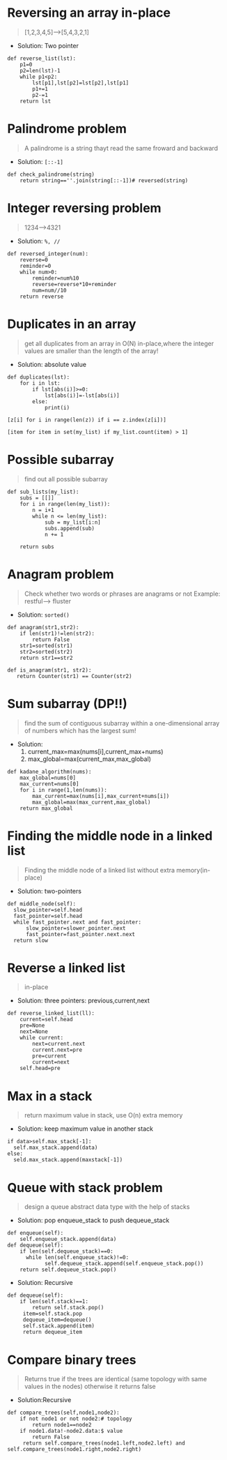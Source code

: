 # Reversing an array in-place
> [1,2,3,4,5]-->[5,4,3,2,1]

* Solution: Two pointer
```
def reverse_list(lst):
    p1=0
    p2=len(lst)-1
    while p1<p2:
        lst[p1],lst[p2]=lst[p2],lst[p1]
        p1+=1
        p2-=1
    return lst
```

# Palindrome problem
> A palindrome is a string thayt read the same froward and backward

* Solution: `[::-1]`
```
def check_palindrome(string)
    return string==''.join(string[::-1])# reversed(string)
```

# Integer reversing problem
> 1234-->4321

* Solution: `%, //`
```
def reversed_integer(num):
    reverse=0
    reminder=0
    while num>0:
        reminder=num%10
        reverse=reverse*10+reminder
        num=num//10
    return reverse
```

# Duplicates in an array
> get all duplicates from an array in O(N) in-place,where the integer values are smaller than the length of the array!
* Solution: absolute value
```
def duplicates(lst):
    for i in lst:
        if lst[abs(i)]>=0:
            lst[abs(i)]=-lst[abs(i)]
        else:
            print(i)
```
```
[z[i] for i in range(len(z)) if i == z.index(z[i])]
```
```
[item for item in set(my_list) if my_list.count(item) > 1]
```
# Possible subarray
> find out all possible subarray

```
def sub_lists(my_list):
	subs = [[]]
	for i in range(len(my_list)):
		n = i+1
		while n <= len(my_list):
			sub = my_list[i:n]
			subs.append(sub)
			n += 1
	
	return subs
```

# Anagram problem
> Check whether two words or phrases are anagrams or not 
> Example: restful--> fluster

* Solution: `sorted()`

```
def anagram(str1,str2):
    if len(str1)!=len(str2):
        return False
    str1=sorted(str1)
    str2=sorted(str2)
    return str1==str2
```
```
def is_anagram(str1, str2):
   return Counter(str1) == Counter(str2)
```
# Sum subarray (DP!!)
>  find the sum of contiguous subarray within a one-dimensional array of numbers which has the largest sum!
* Solution: 
  1. current_max=max(nums[i],current_max+nums)
  2. max_global=max(current_max,max_global)

```
def kadane_algorithm(nums):
    max_global=nums[0]
    max_current=nums[0]
    for i in range(1,len(nums)):
        max_current=max(nums[i],max_current+nums[i])
        max_global=max(max_current,max_global)
    return max_global
```

# Finding the middle node in a linked list
> Finding the middle node of a linked list without extra memory(in-place)

* Solution: two-pointers
```
def middle_node(self):
  slow_pointer=self.head
  fast_pointer=self.head
  while fast_pointer.next and fast_pointer:
      slow_pointer=slower_pointer.next
      fast_pointer=fast_pointer.next.next
  return slow
```
# Reverse a linked list
> in-place
* Solution: three pointers: previous,current,next
```
def reverse_linked_list(ll):
    current=self.head
    pre=None
    next=None
    while current:
        next=current.next
        current.next=pre
        pre=current
        current=next
    self.head=pre
```

# Max in a stack
> return maximum value in stack, use O(n) extra memory
* Solution: keep maximum value in another stack
```
if data>self.max_stack[-1]:
  self.max_stack.append(data)
else:
  seld.max_stack.append(maxstack[-1])
```
# Queue with stack problem
>  design a queue abstract data type with the help of stacks

* Solution: pop enqueue_stack to push dequeue_stack
```
def enqueue(self):
    self.enqueue_stack.append(data)
def dequeue(self):
    if len(self.dequeue_stack)==0:
      while len(self.enqueue_stack)!=0:
            self.dequeue_stack.append(self.enqueue_stack.pop())
    return self.dequeue_stack.pop()
```
* Solution:  Recursive
```
def dequeue(self):
    if len(self.stack)==1:
        return self.stack.pop()
     item=self.stack.pop
     dequeue_item=dequeue()
     self.stack.append(item)
     return dequeue_item
```
# Compare binary trees
>Returns true if the trees are identical (same topology with same values in the nodes) otherwise it returns false
* Solution:Recursive
```
def compare_trees(self,node1,node2):
    if not node1 or not node2:# topology
        return node1==node2
    if node1.data!-node2.data:$ value
        return False
     return self.compare_trees(node1.left,node2.left) and self.compare_trees(node1.right,node2.right)
```
